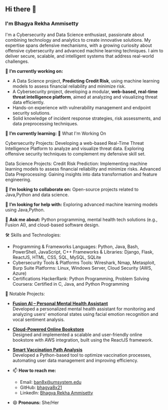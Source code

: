 ## Hi there 👋

### I'm Bhagya Rekha Ammisetty

I'm a Cybersecurity and Data Science enthusiast, passionate about combining technology and analytics to create innovative solutions. My expertise spans defensive mechanisms, with a growing curiosity about offensive cybersecurity and advanced machine learning techniques. I aim to deliver secure, scalable, and intelligent systems that address real-world challenges.

🔭 **I’m currently working on:**
  - A Data Science project, **Predicting Credit Risk**, using machine learning models to assess financial reliability and minimize risk.
  - A Cybersecurity project, developing a modular, **web-based, real-time threat intelligence platform**, aimed at analyzing and visualizing threat data efficiently.
  - Hands-on experience with vulnerability management and endpoint security solutions.
  - Solid knowledge of incident response strategies, risk assessments, and data preprocessing techniques.

🌱 **I’m currently learning:** 🚀 What I'm Working On
  
  Cybersecurity Projects:
   Developing a web-based Real-Time Threat Intelligence Platform to analyze and visualize threat data.
Exploring offensive security techniques to complement my defensive skill set.

Data Science Projects:
   Credit Risk Prediction: Implementing machine learning models to assess financial reliability and minimize risks.
Advanced Data Preprocessing: Gaining insights into data transformation and feature engineering.

👯 **I’m looking to collaborate on:** Open-source projects related to Java,Python and data science.

🤔 **I’m looking for help with:** Exploring advanced machine learning models using Java,Python.

💬 **Ask me about:** Python programming, mental health tech solutions (e.g., Fusion AI), and cloud-based software design.

🛠️ Skills and Technologies:
- Programming & Frameworks
  Languages: Python, Java, Bash, PowerShell, JavaScript, C++
  Frameworks & Libraries: Django, Flask, ReactJS, HTML, CSS, SQL, MySQL, SQLite
- Cybersecurity Tools & Platforms
  Tools: Wireshark, Nmap, Metasploit, Burp Suite
  Platforms: Linux, Windows Server, Cloud Security (AWS, Azure)
- Certifications
  HackerRank: Python Programming, Problem Solving
  Coursera: Certified in C, Java, and Python Programming
  
🔭 Notable Projects:

- **[Fusion AI – Personal Mental Health Assistant](https://github.com/bhagya8x21)**  
  Developed a personalized mental health assistant for monitoring and analyzing users' emotional states using facial emotion recognition and vocal sentiment analysis.  

- **[Cloud-Powered Online Bookstore](https://github.com/bhagya8x21)**  
  Designed and implemented a scalable and user-friendly online bookstore with AWS integration, built using the ReactJS framework.  

- **[Smart Vaccination Path Analysis](https://github.com/bhagya8x21)**  
  Developed a Python-based tool to optimize vaccination processes, automating user data management and improving efficiency.  

- 📫 **How to reach me:**  
  - Email: [ban8x@umsystem.edu](mailto:ban8x@umsystem.edu)  
  - GitHub: [bhagya8x21](https://github.com/bhagya8x21)  
  - LinkedIn: [Bhagya Rekha Ammisetty](https://www.linkedin.com/in/ammisetty-bhagya-rekha-b31a66171)  

- 😄 **Pronouns:** She/Her  
